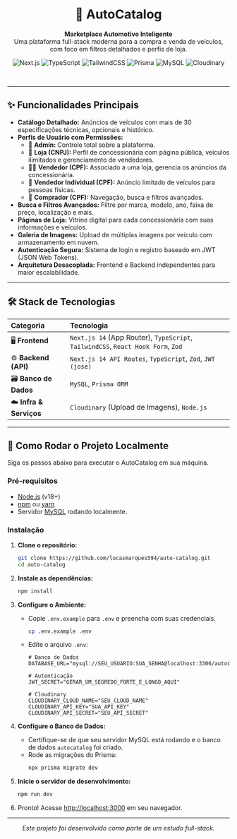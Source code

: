 <div align="center">
  <h1 align="center">🚗 AutoCatalog</h1>
  <p align="center">
    <strong>Marketplace Automotivo Inteligente</strong>
    <br />
    Uma plataforma full-stack moderna para a compra e venda de veículos, com foco em filtros detalhados e perfis de loja.
  </p>
</div>

<div align="center">

![Next.js](https://img.shields.io/badge/Next.js-14-black?style=for-the-badge&logo=next.js)
![TypeScript](https://img.shields.io/badge/TypeScript-5-blue?style=for-the-badge&logo=typescript)
![TailwindCSS](https://img.shields.io/badge/Tailwind-CSS-38B2AC?style=for-the-badge&logo=tailwind-css)
![Prisma](https://img.shields.io/badge/Prisma-4-3982CE?style=for-the-badge&logo=prisma)
![MySQL](https://img.shields.io/badge/MySQL-8-00758F?style=for-the-badge&logo=mysql)
![Cloudinary](https://img.shields.io/badge/Cloudinary-blue?style=for-the-badge&logo=cloudinary)

</div>

<br>

---

## ✨ Funcionalidades Principais

*   **Catálogo Detalhado:** Anúncios de veículos com mais de 30 especificações técnicas, opcionais e histórico.
*   **Perfis de Usuário com Permissões:**
    *   👤 **Admin:** Controle total sobre a plataforma.
    *   🏢 **Loja (CNPJ):** Perfil de concessionária com página pública, veículos ilimitados e gerenciamento de vendedores.
    *   👨‍💼 **Vendedor (CPF):** Associado a uma loja, gerencia os anúncios da concessionária.
    *   🚗 **Vendedor Individual (CPF):** Anúncio limitado de veículos para pessoas físicas.
    *   🛒 **Comprador (CPF):** Navegação, busca e filtros avançados.
*   **Busca e Filtros Avançados:** Filtre por marca, modelo, ano, faixa de preço, localização e mais.
*   **Páginas de Loja:** Vitrine digital para cada concessionária com suas informações e veículos.
*   **Galeria de Imagens:** Upload de múltiplas imagens por veículo com armazenamento em nuvem.
*   **Autenticação Segura:** Sistema de login e registro baseado em JWT (JSON Web Tokens).
*   **Arquitetura Desacoplada:** Frontend e Backend independentes para maior escalabilidade.

---

## 🛠️ Stack de Tecnologias

| Categoria | Tecnologia |
| :--- | :--- |
| 🖥️ **Frontend** | `Next.js 14` (App Router), `TypeScript`, `TailwindCSS`, `React Hook Form`, `Zod` |
| ⚙️ **Backend (API)** | `Next.js 14 API Routes`, `TypeScript`, `Zod`, `JWT (jose)` |
| 🗃️ **Banco de Dados** | `MySQL`, `Prisma ORM` |
| ☁️ **Infra & Serviços** | `Cloudinary` (Upload de Imagens), `Node.js` |

---

## 🚀 Como Rodar o Projeto Localmente

Siga os passos abaixo para executar o AutoCatalog em sua máquina.

### **Pré-requisitos**
- [Node.js](https://nodejs.org/en/) (v18+)
- [npm](https://www.npmjs.com/) ou [yarn](https://yarnpkg.com/)
- Servidor [MySQL](https://dev.mysql.com/downloads/mysql/) rodando localmente.

### **Instalação**

1.  **Clone o repositório:**
    ```bash
    git clone https://github.com/lucasmarques594/auto-catalog.git
    cd auto-catalog
    ```

2.  **Instale as dependências:**
    ```bash
    npm install
    ```

3.  **Configure o Ambiente:**
    *   Copie `.env.example` para `.env` e preencha com suas credenciais.
        ```bash
        cp .env.example .env
        ```
    *   Edite o arquivo `.env`:
        ```env
        # Banco de Dados
        DATABASE_URL="mysql://SEU_USUARIO:SUA_SENHA@localhost:3306/autocatalog"

        # Autenticação
        JWT_SECRET="GERAR_UM_SEGREDO_FORTE_E_LONGO_AQUI"

        # Cloudinary
        CLOUDINARY_CLOUD_NAME="SEU_CLOUD_NAME"
        CLOUDINARY_API_KEY="SUA_API_KEY"
        CLOUDINARY_API_SECRET="SEU_API_SECRET"
        ```

4.  **Configure o Banco de Dados:**
    *   Certifique-se de que seu servidor MySQL está rodando e o banco de dados `autocatalog` foi criado.
    *   Rode as migrações do Prisma:
        ```bash
        npx prisma migrate dev
        ```

5.  **Inicie o servidor de desenvolvimento:**
    ```bash
    npm run dev
    ```

6.  Pronto! Acesse <a href="http://localhost:3000">http://localhost:3000</a> em seu navegador.

---
<p align="center">
  <em>Este projeto foi desenvolvido como parte de um estudo full-stack.</em>
</p>